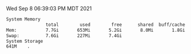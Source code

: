 Wed Sep  8 06:39:03 PM MDT 2021
```bash
System Memory
               total        used        free      shared  buff/cache   available
Mem:           7.7Gi       653Mi       5.2Gi       8.0Mi       1.8Gi       6.7Gi
Swap:          7.6Gi       227Mi       7.4Gi
System Storage
641M	.
```
